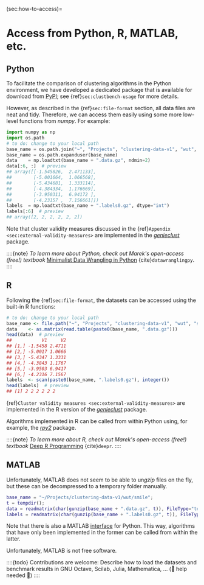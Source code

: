 



(sec:how-to-access)=
# Access from Python, R, MATLAB, etc.

## Python

To facilitate the comparison of clustering algorithms in the
Python environment, we have developed a dedicated package
that is available for download from
[PyPI](https://pypi.org/project/clustering-benchmarks/);
see {ref}`sec:clustbench-usage` for more details.

However, as described in the {ref}`sec:file-format` section,
all data files are neat and tidy. Therefore, we can access them
easily using some more low-level functions from *numpy*. For example:



```python
import numpy as np
import os.path
# to do: change to your local path
base_name = os.path.join("~", "Projects", "clustering-data-v1", "wut", "smile")
base_name = os.path.expanduser(base_name)
data    = np.loadtxt(base_name + ".data.gz", ndmin=2)
data[:6, :]  # preview
## array([[-1.545826,  2.471133],
##        [-5.001664,  1.066568],
##        [-5.434681,  1.333114],
##        [-4.384334,  1.176669],
##        [-3.950311,  6.94172 ],
##        [-4.23157 ,  7.156661]])
labels  = np.loadtxt(base_name + ".labels0.gz", dtype="int")
labels[:6]  # preview
## array([2, 2, 2, 2, 2, 2])
```


Note that cluster validity measures discussed in the
{ref}`Appendix <sec:external-validity-measures>`
are implemented in the [*genieclust*](https://genieclust.gagolewski.com)
package.


::::{note}
*To learn more about Python,
check out Marek's open-access (free!) textbook*
[Minimalist Data Wrangling in Python](https://datawranglingpy.gagolewski.com/)
{cite}`datawranglingpy`.
::::



## R

Following the {ref}`sec:file-format`,
the datasets can be accessed using the built-in R functions:



```r
# to do: change to your local path
base_name <- file.path("~", "Projects", "clustering-data-v1", "wut", "smile")
data    <- as.matrix(read.table(paste0(base_name, ".data.gz")))
head(data)  # preview
##           V1     V2
## [1,] -1.5458 2.4711
## [2,] -5.0017 1.0666
## [3,] -5.4347 1.3331
## [4,] -4.3843 1.1767
## [5,] -3.9503 6.9417
## [6,] -4.2316 7.1567
labels  <- scan(paste0(base_name, ".labels0.gz"), integer())
head(labels)  # preview
## [1] 2 2 2 2 2 2
```



{ref}`Cluster validity measures <sec:external-validity-measures>`
are implemented in the R version of the
[*genieclust*](https://genieclust.gagolewski.com) package.


Algorithms implemented in R
can be called from within Python
using, for example, the [*rpy2*](https://pypi.org/project/rpy2/) package.


::::{note}
*To learn more about R, check out Marek's open-access (free!) textbook*
[Deep R Programming](https://deepr.gagolewski.com/)
{cite}`deepr`.
::::




## MATLAB

Unfortunately, MATLAB does not seem to be able to un*gzip* files
on the fly, but these can be decompressed to a temporary folder
manually.


```matlab
base_name = "~/Projects/clustering-data-v1/wut/smile";
t = tempdir();
data = readmatrix(char(gunzip(base_name + ".data.gz", t)), FileType="text");
labels = readmatrix(char(gunzip(base_name + ".labels0.gz", t)), FileType="text");
```

Note that there is also a MATLAB
[interface](https://au.mathworks.com/products/matlab/matlab-and-python.html)
for Python. This way, algorithms that  have only been implemented in the
former can be called from within the latter.

Unfortunately, MATLAB is not free software.



::::{todo}
Contributions are welcome: Describe how to load
the datasets and benchmark results
in GNU Octave, Scilab, Julia, Mathematica, ... (🚧 help needed 🚧)
::::
